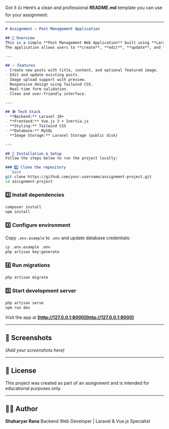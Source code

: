 Got it 👍
Here’s a clean and professional **README.md** template you can use for your assignment:

---

````markdown
# Assignment – Post Management Application

## 📌 Overview
This is a simple **Post Management Web Application** built using **Laravel**, **Vue.js (Inertia.js)**, and **Tailwind CSS**.  
The application allows users to **create**, **edit**, **update**, and **delete** posts, with optional **featured image uploads**.

---

## ✨ Features
- Create new posts with title, content, and optional featured image.
- Edit and update existing posts.
- Image upload support with preview.
- Responsive design using Tailwind CSS.
- Real-time form validation.
- Clean and user-friendly interface.

---

## 🛠️ Tech Stack
- **Backend:** Laravel 10+
- **Frontend:** Vue.js 3 + Inertia.js
- **Styling:** Tailwind CSS
- **Database:** MySQL
- **Image Storage:** Laravel Storage (public disk)

---

## 📂 Installation & Setup
Follow the steps below to run the project locally:

### 1️⃣ Clone the repository
```bash
git clone https://github.com/your-username/assignment-project.git
cd assignment-project
````

### 2️⃣ Install dependencies

```bash
composer install
npm install
```

### 3️⃣ Configure environment

Copy `.env.example` to `.env` and update database credentials:

```bash
cp .env.example .env
php artisan key:generate
```

### 4️⃣ Run migrations

```bash
php artisan migrate
```

### 5️⃣ Start development server

```bash
php artisan serve
npm run dev
```

Visit the app at **[http://127.0.0.1:8000](http://127.0.0.1:8000)**

---

## 📸 Screenshots

*(Add your screenshots here)*

---

## 📜 License

This project was created as part of an assignment and is intended for educational purposes only.



---

## 👨‍💻 Author

**Shaharyar Rana**
Backend Web Developer | Laravel & Vue.js Specialist
